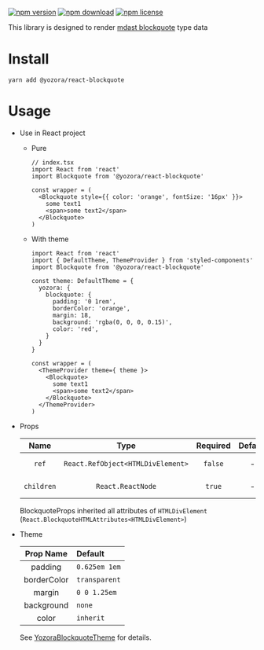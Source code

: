 [![npm version](https://img.shields.io/npm/v/@yozora/react-blockquote.svg)](https://www.npmjs.com/package/@yozora/react-blockquote)
[![npm download](https://img.shields.io/npm/dm/@yozora/react-blockquote.svg)](https://www.npmjs.com/package/@yozora/react-blockquote)
[![npm license](https://img.shields.io/npm/l/@yozora/react-blockquote.svg)](https://www.npmjs.com/package/@yozora/react-blockquote)


This library is designed to render [mdast blockquote][] type data


# Install

  ```shell
  yarn add @yozora/react-blockquote
  ```

# Usage
  * Use in React project

    - Pure

      ```tsx
      // index.tsx
      import React from 'react'
      import Blockquote from '@yozora/react-blockquote'

      const wrapper = (
        <Blockquote style={{ color: 'orange', fontSize: '16px' }}>
          some text1
          <span>some text2</span>
        </Blockquote>
      )
      ```

    - With theme

      ```tsx
      import React from 'react'
      import { DefaultTheme, ThemeProvider } from 'styled-components'
      import Blockquote from '@yozora/react-blockquote'

      const theme: DefaultTheme = {
        yozora: {
          blockquote: {
            padding: '0 1rem',
            borderColor: 'orange',
            margin: 18,
            background: 'rgba(0, 0, 0, 0.15)',
            color: 'red',
          }
        }
      }

      const wrapper = (
        <ThemeProvider theme={ theme }>
          <Blockquote>
            some text1
            <span>some text2</span>
          </Blockquote>
        </ThemeProvider>
      )
      ```

  * Props

     Name       | Type                              | Required  | Default | Description
    :----------:|:---------------------------------:|:---------:|:-------:|:-------------
     `ref`      | `React.RefObject<HTMLDivElement>` | `false`   | -       | Forwarded ref callback
     `children` | `React.ReactNode`                 | `true`    | -       | Blockquote content

    BlockquoteProps inherited all attributes of `HTMLDivElement` (`React.BlockquoteHTMLAttributes<HTMLDivElement>`)

  * Theme

     Prop Name    | Default
    :------------:|:--------------
     padding      | `0.625em 1em`
     borderColor  | `transparent`
     margin       | `0 0 1.25em`
     background   | `none`
     color        | `inherit`

    See [YozoraBlockquoteTheme][] for details.


[mdast blockquote]: https://github.com/syntax-tree/mdast#blockquote
[YozoraBlockquoteTheme]: (https://github.com/lemon-clown/yozora-react/blob/master/packages/blockquote/src/theme.ts)
